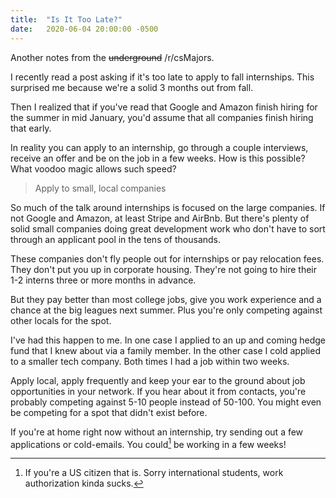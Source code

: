 ```yaml
---
title:  "Is It Too Late?"
date:   2020-06-04 20:00:00 -0500
---
```


Another notes from the ~~underground~~ /r/csMajors.

I recently read a post asking if it's too late to apply to fall
internships. This surprised me because we're a solid 3 months out from
fall.

Then I realized that if you've read that Google and Amazon finish
hiring for the summer in mid January, you'd assume that all companies
finish hiring that early.

In reality you can apply to an internship, go through a couple
interviews, receive an offer and be on the job in a few weeks. How is
this possible? What voodoo magic allows such speed?

> Apply to small, local companies

So much of the talk around internships is focused on the large
companies. If not Google and Amazon, at least Stripe and AirBnb. But
there's plenty of solid small companies doing great development work
who don't have to sort through an applicant pool in the tens of
thousands.

These companies don't fly people out for internships or pay relocation
fees. They don't put you up in corporate housing. They're not going to
hire their 1-2 interns three or more months in advance.

But they pay better than most college jobs, give you work experience
and a chance at the big leagues next summer. Plus you're only
competing against other locals for the spot.

I've had this happen to me. In one case I applied to an up and coming
hedge fund that I knew about via a family member. In the other case I
cold applied to a smaller tech company. Both times I had a job within
two weeks.

Apply local, apply frequently and keep your ear to the ground about
job opportunities in your network. If you hear about it from contacts,
you're probably competing against 5-10 people instead of 50-100. You
might even be competing for a spot that didn't exist before.

If you're at home right now without an internship, try sending out a
few applications or cold-emails. You could[^1] be working in a few weeks!

[^1]: If you're a US citizen that is. Sorry international students, work authorization kinda sucks.

